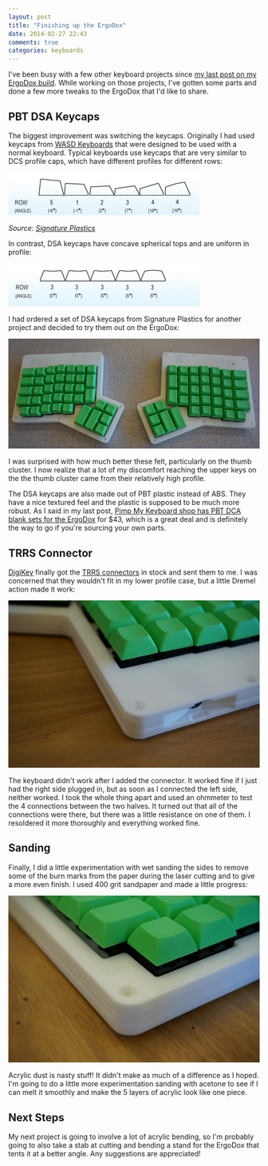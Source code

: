 ```yaml
---
layout: post
title: "Finishing up the ErgoDox"
date: 2014-02-27 22:43
comments: true
categories: keyboards
---
```

I've been busy with a few other keyboard projects since [my last post on my ErgoDox build](/blog/2014/02/12/building-an-ergodox/).  While working on those projects, I've gotten some parts and done a few more tweaks to the ErgoDox that I'd like to share.

## PBT DSA Keycaps

The biggest improvement was switching the keycaps.  Originally I had used keycaps from [WASD Keyboards](http://www.wasdkeyboards.com/index.php/) that were designed to be used with a normal keyboard.  Typical keyboards use keycaps that are very similar to DCS profile caps, which have different profiles for different rows:

![DCS Keycap Profile](/images/dcs.jpg)

_Source: [Signature Plastics](http://keycapsdirect.com/key-caps.php)_

In contrast, DSA keycaps have concave spherical tops and are uniform in profile:

![DSA Keycap Profile](/images/dsa.jpg)

I had ordered a set of DSA keycaps from Signature Plastics for another project and decided to try them out on the ErgoDox:

![Full keyboard](/images/full-ergo-green.jpeg)

I was surprised with how much better these felt, particularly on the thumb cluster.  I now realize that a lot of my discomfort reaching the upper keys on the the thumb cluster came from their relatively high profile.

The DSA keycaps are also made out of PBT plastic instead of ABS.  They have a nice textured feel and the plastic is supposed to be much more robust.  As I said in my last post, [Pimp My Keyboard shop has PBT DCA blank sets for the ErgoDox](http://keyshop.pimpmykeyboard.com/product/dsa-pbt-blank-sets) for $43, which is a great deal and is definitely the way to go if you're sourcing your own parts.

## TRRS Connector

[DigiKey](http://www.digikey.com/) finally got the [TRRS connectors](http://www.digikey.com/product-detail/en/SJ-43514/CP-43514-ND/368146) in stock and sent them to me.  I was concerned that they wouldn't fit in my lower profile case, but a little Dremel action made it work:

![TRRS Connector](/images/TRRS.jpeg)

The keyboard didn't work after I added the connector.  It worked fine if I just had the right side plugged in, but as soon as I connected the left side, neither worked.  I took the whole thing apart and used an ohmmeter to test the 4 connections between the two halves.  It turned out that all of the connections were there, but there was a little resistance on one of them.  I resoldered it more thoroughly and everything worked fine.

## Sanding

Finally, I did a little experimentation with wet sanding the sides to remove some of the burn marks from the paper during the laser cutting and to give a more even finish.  I used 400 grit sandpaper and made a little progress:

![corner](/images/corner-zoom.jpeg)

Acrylic dust is nasty stuff!  It didn't make as much of a difference as I hoped.  I'm going to do a little more experimentation sanding with acetone to see if I can melt it smoothly and make the 5 layers of acrylic look like one piece.

## Next Steps

My next project is going to involve a lot of acrylic bending, so I'm probably going to also take a stab at cutting and bending a stand for the ErgoDox that tents it at a better angle.  Any suggestions are appreciated!